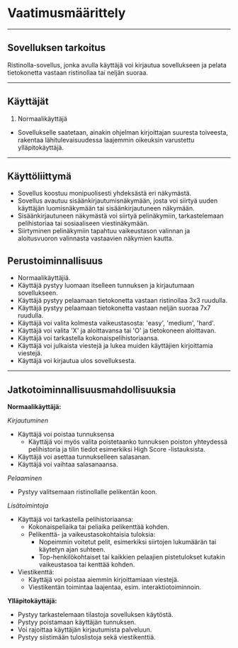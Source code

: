 # Vaatimusmäärittely
--------------------
## Sovelluksen tarkoitus

Ristinolla-sovellus, jonka avulla käyttäjä voi kirjautua sovellukseen ja pelata tietokonetta vastaan ristinollaa tai neljän suoraa.

--------------------
## Käyttäjät

1) Normaalikäyttäjä

- Sovellukselle saatetaan, ainakin ohjelman kirjoittajan suuresta toiveesta, rakentaa lähitulevaisuudessa laajemmin oikeuksin varustettu ylläpitokäyttäjä.
---------------------
## Käyttöliittymä

- Sovellus koostuu monipuolisesti yhdeksästä eri näkymästä.
- Sovellus avautuu sisäänkirjautumisnäkymään, josta voi siirtyä uuden käyttäjän luomisnäkymään tai sisäänkirjautuneen näkymään.
- Sisäänkirjautuneen näkymästä voi siirtyä pelinäkymiin, tarkastelemaan pelihistoriaa tai sosiaaliseen viestinäkymään.
- Siirtyminen pelinäkymiin tapahtuu vaikeustason valinnan ja aloitusvuoron valinnasta vastaavien näkymien kautta.

## Perustoiminnallisuus

- Normaalikäyttäjiä.
- Käyttäjä pystyy luomaan itselleen tunnuksen ja kirjautumaan sovellukseen.
- Käyttäjä pystyy pelaamaan tietokonetta vastaan ristinollaa 3x3 ruudulla.
- Käyttäjä pystyy pelaamaan tietokonetta vastaan neljän suoraa 7x7 ruudulla.
- Käyttäjä voi valita kolmesta vaikeustasosta: 'easy', 'medium', 'hard'.
- Käyttäjä voi valita 'X' ja aloittavansa tai 'O' ja tietokoneen aloittavan.
- Käyttäjä voi tarkastella kokonaispelihistoriaansa.
- Käyttäjä voi julkaista viestejä ja lukea muiden käyttäjien kirjoittamia viestejä.
- Käyttäjä voi kirjautua ulos sovelluksesta.
---------------------
## Jatkotoiminnallisuusmahdollisuuksia

**Normaalikäyttäjä:**

*Kirjautuminen*
- Käyttäjä voi poistaa tunnuksensa
   - Käyttäjä voi myös valita poistetaanko tunnuksen poiston yhteydessä pelihistoria ja tilin tiedot esimerkiksi High Score -listauksista.
- Käyttäjä voi asettaa tunnukselleen salasanan.
- Käyttäjä voi vaihtaa salasanaansa.

*Pelaaminen*
- Pystyy valitsemaan ristinollalle pelikentän koon.
   
*Lisätoimintoja*
- Käyttäjä voi tarkastella pelihistoriaansa:
   - Kokonaispeliaika tai peliaika pelikenttää kohden.
   - Pelikenttä- ja vaikeustasokohtaisia tuloksia:
       - Nopeimmin voitetut pelit, esimerkiksi siirtojen lukumäärän tai käytetyn ajan suhteen.
       - Top-henkilökohtaiset tai kaikkien pelaajien pistetulokset kutakin vaikeustasoa tai kenttää kohden.
- Viestikenttä:
   - Käyttäjä voi poistaa aiemmin kirjoittamiaan viestejä.
   - Viestikentän toimintaa laajentaa, esim. interaktiotoiminnoin.

**Ylläpitokäyttäjä:**

- Pystyy tarkastelemaan tilastoja sovelluksen käytöstä.
- Pystyy poistamaan käyttäjän tunnuksen.  
- Voi rajoittaa käyttäjän kirjautumista palveluun.
- Pystyy siistimään tuloslistoja sekä viestikenttiä.
    
